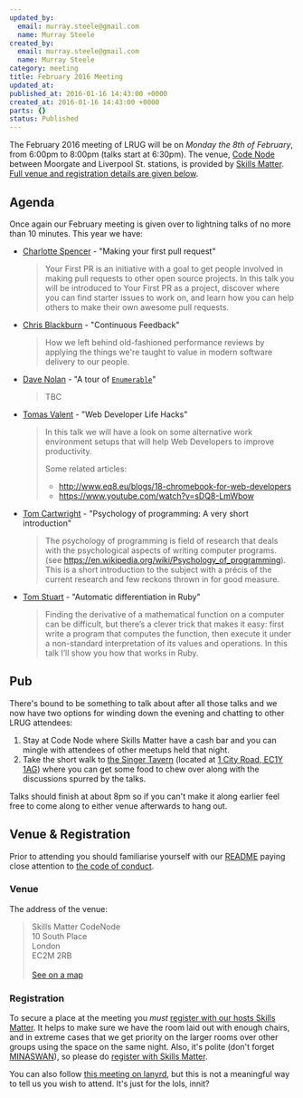 ```yaml
---
updated_by:
  email: murray.steele@gmail.com
  name: Murray Steele
created_by:
  email: murray.steele@gmail.com
  name: Murray Steele
category: meeting
title: February 2016 Meeting
updated_at:
published_at: 2016-01-16 14:43:00 +0000
created_at: 2016-01-16 14:43:00 +0000
parts: {}
status: Published
---
```


The February 2016 meeting of LRUG will be on *Monday the 8th of February*, from 6:00pm to 8:00pm (talks start at 6:30pm).  The venue, [Code Node](https://skillsmatter.com/locations/264-skills-matter-codenode) between Moorgate and Liverpool St. stations, is provided by [Skills Matter](http://www.skillsmatter.com).  [Full venue and registration details are given below](#feb16registration).

Agenda
------

Once again our February meeting is given over to lightning talks of no more than 10 minutes.  This year we have:

* [Charlotte Spencer](http://www.charlotteis.co.uk/) - "Making your first pull request"
  > Your First PR is an initiative with a goal to get people involved in making
  > pull requests to other open source projects. In this talk you will be
  > introduced to Your First PR as a project, discover where you can find
  > starter issues to work on, and learn how you can help others to make their
  > own awesome pull requests.

* [Chris Blackburn](https://github.com/chrisblackburn) - "Continuous Feedback"
  > How we left behind old-fashioned performance reviews by applying the things
  > we're taught to value in modern software delivery to our people.

* [Dave Nolan](http://kapoq.com/) - "A tour of [`Enumerable`](http://ruby-doc.org/core-2.3.0/Enumerable.html)"
  > TBC

* [Tomas Valent](http://www.eq8.eu/) - "Web Developer Life Hacks"
  > In this talk we will have a look on some alternative work environment
  > setups that will help Web Developers to improve productivity.
  >
  > Some related articles:
  >
  > * http://www.eq8.eu/blogs/18-chromebook-for-web-developers
  > * https://www.youtube.com/watch?v=sDQ8-LmWbow

* [Tom Cartwright](http://www.tomcartwright.net/) - "Psychology of programming: A very short introduction"
  > The psychology of programming is field of research that deals with the
  > psychological aspects of writing computer programs. (see
  > https://en.wikipedia.org/wiki/Psychology_of_programming). This is a short
  > introduction to the subject with a précis of the current research and few
  > reckons thrown in for good measure.

* [Tom Stuart](http://codon.com) - "Automatic differentiation in Ruby"
  > Finding the derivative of a mathematical function on a computer can be
  > difficult, but there’s a clever trick that makes it easy: first write a
  > program that computes the function, then execute it under a non-standard
  > interpretation of its values and operations. In this talk I’ll show you how
  > that works in Ruby.

Pub
---

There's bound to be something to talk about after all those talks and we now have two options for winding down the evening and chatting to other LRUG attendees:

1. Stay at Code Node where Skills Matter have a cash bar and you can mingle with attendees of other meetups held that night.
2. Take the short walk to [the Singer Tavern](http://singertavern.com/) (located at [1 City Road, EC1Y 1AG](https://goo.gl/maps/w9kPu)) where you can get some food to chew over along with the discussions spurred by the talks.

Talks should finish at about 8pm so if you can't make it along earlier feel free to come along to either venue afterwards to hang out.

Venue & Registration <a name="feb16registration">&nbsp;</a>
----------------------------------------------------------

Prior to attending you should familiarise yourself with our [README](http://readme.lrug.org/) paying close attention to [the code of conduct](http://readme.lrug.org/#code-of-conduct).

### Venue

The address of the venue:

> Skills Matter CodeNode<br/>10 South Place<br/>London<br/>EC2M 2RB<br/><br/>[See on a map](https://goo.gl/maps/ONJT4)

### Registration

To secure a place at the meeting you *must* [register with our hosts Skills Matter](https://skillsmatter.com/meetups/7698-lrug-february-2016-lightning-talks-meeting).  It helps to make sure we have the room laid out with enough chairs, and in extreme cases that we get priority on the larger rooms over other groups using the space on the same night.  Also, it's polite (don't forget [MINASWAN](https://en.wikipedia.org/wiki/MINASWAN)), so please do [register with Skills Matter](https://skillsmatter.com/meetups/7698-lrug-february-2016-lightning-talks-meeting).

You can also follow [this meeting on lanyrd](http://lanyrd.com/2016/lrug-february/), but this is not a meaningful way to tell us you wish to attend.  It's just for the lols, innit?
